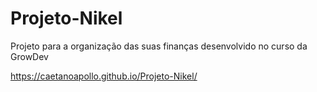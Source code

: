 # Projeto-Nikel

Projeto para a organização das suas finanças desenvolvido no curso da GrowDev

https://caetanoapollo.github.io/Projeto-Nikel/
